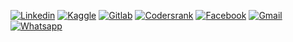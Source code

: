 [![Linkedin](https://img.shields.io/badge/LINKEDIN-blue?style=for-the-badge&logo=linkedin)](https://m.me/ok.tata.good.bye.gaya)
[![Kaggle](https://img.shields.io/badge/KAGGLE-turquoise?style=for-the-badge&logo=kaggle)](https://m.me/ok.tata.good.bye.gaya)
[![Gitlab](https://img.shields.io/badge/GITLAB-red?style=for-the-badge&logo=gitlab)](https://m.me/ok.tata.good.bye.gaya)
[![Codersrank](https://img.shields.io/badge/CODERSRANK-gray?style=for-the-badge&logo=codersrank)](https://m.me/ok.tata.good.bye.gaya)
[![Facebook](https://img.shields.io/badge/FACEBOOK-blue?style=for-the-badge&logo=facebook)](https://m.me/ok.tata.good.bye.gaya)
[![Gmail](https://img.shields.io/badge/EMAIL-red?style=for-the-badge&logo=gmail)](https://m.me/ok.tata.good.bye.gaya)
[![Whatsapp](https://img.shields.io/badge/WHATSAPP-limeGreen?style=for-the-badge&logo=whatsapp)](https://m.me/ok.tata.good.bye.gaya)
